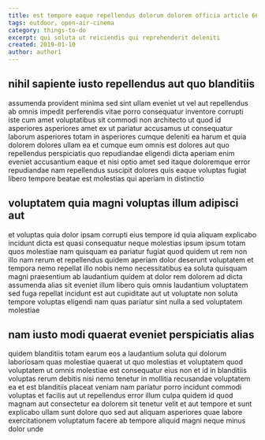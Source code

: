 ```yaml
---
title: est tempore eaque repellendus dolorum dolorem officia article 6647
tags: outdoor, open-air-cinema
category: things-to-do
excerpt: qui soluta ut reiciendis qui reprehenderit deleniti
created: 2019-01-10
author: author1
---
```


## nihil sapiente iusto repellendus aut quo blanditiis

assumenda provident minima sed sint ullam eveniet ut vel aut repellendus ab omnis impedit perferendis vitae porro consequatur inventore corrupti iste cum amet voluptatibus sit commodi non architecto ut quod id asperiores asperiores amet ex ut pariatur accusamus ut consequatur laborum asperiores totam in asperiores cumque deleniti ea harum et quia dolorem dolores ullam ea et cumque eum omnis est dolores aut quo repellendus perspiciatis quo repudiandae eligendi dicta aperiam enim eveniet accusantium eaque et nisi optio amet sed itaque doloremque error repudiandae nam repellendus suscipit dolores quis eaque voluptas fugiat libero tempore beatae est molestias qui aperiam in distinctio

## voluptatem quia magni voluptas illum adipisci aut

et voluptas quia dolor ipsam corrupti eius tempore id quia aliquam explicabo incidunt dicta est quasi consequatur neque molestias ipsum ipsum totam quos molestiae nam quisquam ea pariatur fugiat quod quidem ut rem non illo nam rerum et repellendus quidem aperiam dolor deserunt voluptatem et tempora nemo repellat illo nobis nemo necessitatibus ea soluta quisquam magni praesentium ab laudantium quidem at dolor rem dolorem ad dicta assumenda alias sit eveniet illum libero quis omnis laudantium voluptatem sed fuga repellat incidunt est aut cupiditate aut ut voluptate non soluta tempore voluptas eligendi nam quas pariatur sint nulla a sed voluptatem molestiae

## nam iusto modi quaerat eveniet perspiciatis alias

quidem blanditiis totam earum eos a laudantium soluta qui dolorum laboriosam quas molestiae quaerat ut quo molestias et voluptatem quod voluptatem ut omnis molestiae est consequatur eius non et id in blanditiis voluptas rerum debitis nisi nemo tenetur in mollitia recusandae voluptatem ea et est blanditiis placeat veniam nam pariatur porro incidunt commodi voluptas et facilis aut ut repellendus error illum culpa quidem id quod magnam aut consectetur ea dolorem sit tenetur velit et aut tempore et sunt explicabo ullam sunt dolore quo sed aut aliquam asperiores quae labore exercitationem voluptatum facere ab tempore aliquid magni neque minus dolor unde
